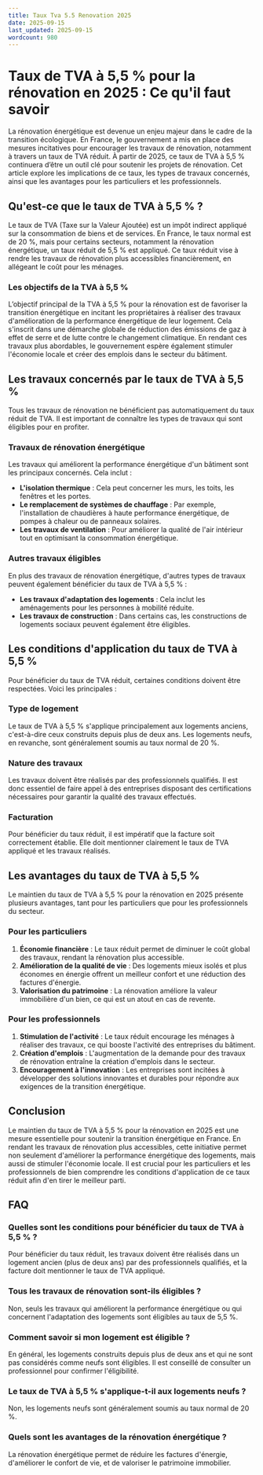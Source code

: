 ```yaml
---
title: Taux Tva 5.5 Renovation 2025
date: 2025-09-15
last_updated: 2025-09-15
wordcount: 980
---
```


# Taux de TVA à 5,5 % pour la rénovation en 2025 : Ce qu'il faut savoir

La rénovation énergétique est devenue un enjeu majeur dans le cadre de la transition écologique. En France, le gouvernement a mis en place des mesures incitatives pour encourager les travaux de rénovation, notamment à travers un taux de TVA réduit. À partir de 2025, ce taux de TVA à 5,5 % continuera d’être un outil clé pour soutenir les projets de rénovation. Cet article explore les implications de ce taux, les types de travaux concernés, ainsi que les avantages pour les particuliers et les professionnels.

## Qu'est-ce que le taux de TVA à 5,5 % ?

Le taux de TVA (Taxe sur la Valeur Ajoutée) est un impôt indirect appliqué sur la consommation de biens et de services. En France, le taux normal est de 20 %, mais pour certains secteurs, notamment la rénovation énergétique, un taux réduit de 5,5 % est appliqué. Ce taux réduit vise à rendre les travaux de rénovation plus accessibles financièrement, en allégeant le coût pour les ménages.

### Les objectifs de la TVA à 5,5 %

L’objectif principal de la TVA à 5,5 % pour la rénovation est de favoriser la transition énergétique en incitant les propriétaires à réaliser des travaux d'amélioration de la performance énergétique de leur logement. Cela s'inscrit dans une démarche globale de réduction des émissions de gaz à effet de serre et de lutte contre le changement climatique. En rendant ces travaux plus abordables, le gouvernement espère également stimuler l'économie locale et créer des emplois dans le secteur du bâtiment.

## Les travaux concernés par le taux de TVA à 5,5 %

Tous les travaux de rénovation ne bénéficient pas automatiquement du taux réduit de TVA. Il est important de connaître les types de travaux qui sont éligibles pour en profiter.

### Travaux de rénovation énergétique

Les travaux qui améliorent la performance énergétique d'un bâtiment sont les principaux concernés. Cela inclut :

- **L'isolation thermique** : Cela peut concerner les murs, les toits, les fenêtres et les portes.
- **Le remplacement de systèmes de chauffage** : Par exemple, l'installation de chaudières à haute performance énergétique, de pompes à chaleur ou de panneaux solaires.
- **Les travaux de ventilation** : Pour améliorer la qualité de l'air intérieur tout en optimisant la consommation énergétique.

### Autres travaux éligibles

En plus des travaux de rénovation énergétique, d'autres types de travaux peuvent également bénéficier du taux de TVA à 5,5 % :

- **Les travaux d'adaptation des logements** : Cela inclut les aménagements pour les personnes à mobilité réduite.
- **Les travaux de construction** : Dans certains cas, les constructions de logements sociaux peuvent également être éligibles.

## Les conditions d'application du taux de TVA à 5,5 %

Pour bénéficier du taux de TVA réduit, certaines conditions doivent être respectées. Voici les principales :

### Type de logement

Le taux de TVA à 5,5 % s'applique principalement aux logements anciens, c'est-à-dire ceux construits depuis plus de deux ans. Les logements neufs, en revanche, sont généralement soumis au taux normal de 20 %.

### Nature des travaux

Les travaux doivent être réalisés par des professionnels qualifiés. Il est donc essentiel de faire appel à des entreprises disposant des certifications nécessaires pour garantir la qualité des travaux effectués.

### Facturation

Pour bénéficier du taux réduit, il est impératif que la facture soit correctement établie. Elle doit mentionner clairement le taux de TVA appliqué et les travaux réalisés.

## Les avantages du taux de TVA à 5,5 %

Le maintien du taux de TVA à 5,5 % pour la rénovation en 2025 présente plusieurs avantages, tant pour les particuliers que pour les professionnels du secteur.

### Pour les particuliers

1. **Économie financière** : Le taux réduit permet de diminuer le coût global des travaux, rendant la rénovation plus accessible.
2. **Amélioration de la qualité de vie** : Des logements mieux isolés et plus économes en énergie offrent un meilleur confort et une réduction des factures d'énergie.
3. **Valorisation du patrimoine** : La rénovation améliore la valeur immobilière d'un bien, ce qui est un atout en cas de revente.

### Pour les professionnels

1. **Stimulation de l'activité** : Le taux réduit encourage les ménages à réaliser des travaux, ce qui booste l'activité des entreprises du bâtiment.
2. **Création d'emplois** : L'augmentation de la demande pour des travaux de rénovation entraîne la création d'emplois dans le secteur.
3. **Encouragement à l'innovation** : Les entreprises sont incitées à développer des solutions innovantes et durables pour répondre aux exigences de la transition énergétique.

## Conclusion

Le maintien du taux de TVA à 5,5 % pour la rénovation en 2025 est une mesure essentielle pour soutenir la transition énergétique en France. En rendant les travaux de rénovation plus accessibles, cette initiative permet non seulement d'améliorer la performance énergétique des logements, mais aussi de stimuler l'économie locale. Il est crucial pour les particuliers et les professionnels de bien comprendre les conditions d'application de ce taux réduit afin d'en tirer le meilleur parti.

## FAQ

### Quelles sont les conditions pour bénéficier du taux de TVA à 5,5 % ?

Pour bénéficier du taux réduit, les travaux doivent être réalisés dans un logement ancien (plus de deux ans) par des professionnels qualifiés, et la facture doit mentionner le taux de TVA appliqué.

### Tous les travaux de rénovation sont-ils éligibles ?

Non, seuls les travaux qui améliorent la performance énergétique ou qui concernent l'adaptation des logements sont éligibles au taux de 5,5 %.

### Comment savoir si mon logement est éligible ?

En général, les logements construits depuis plus de deux ans et qui ne sont pas considérés comme neufs sont éligibles. Il est conseillé de consulter un professionnel pour confirmer l'éligibilité.

### Le taux de TVA à 5,5 % s'applique-t-il aux logements neufs ?

Non, les logements neufs sont généralement soumis au taux normal de 20 %.

### Quels sont les avantages de la rénovation énergétique ?

La rénovation énergétique permet de réduire les factures d'énergie, d'améliorer le confort de vie, et de valoriser le patrimoine immobilier.